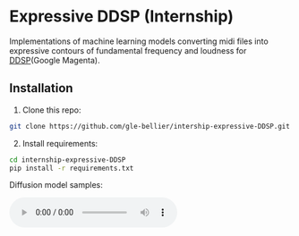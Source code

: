 # Expressive DDSP (Internship)

Implementations of machine learning models converting midi files into expressive contours of fundamental frequency and loudness for [DDSP](https://magenta.tensorflow.org/ddsp)(Google Magenta).

## Installation

1. Clone this repo:

```bash
git clone https://github.com/gle-bellier/intership-expressive-DDSP.git

```

2. Install requirements:

```bash
cd internship-expressive-DDSP
pip install -r requirements.txt

```

Diffusion model samples:

<audio controls="controls">
<source src="http://gist-it.appspot.com/github/gle-bellier/internship-expressive-DDSP/master/audio-samples/baseline-results-flute-midi1-pred.wav"/>
<p>Your browser does not support the audio element.</p>
</audio>

